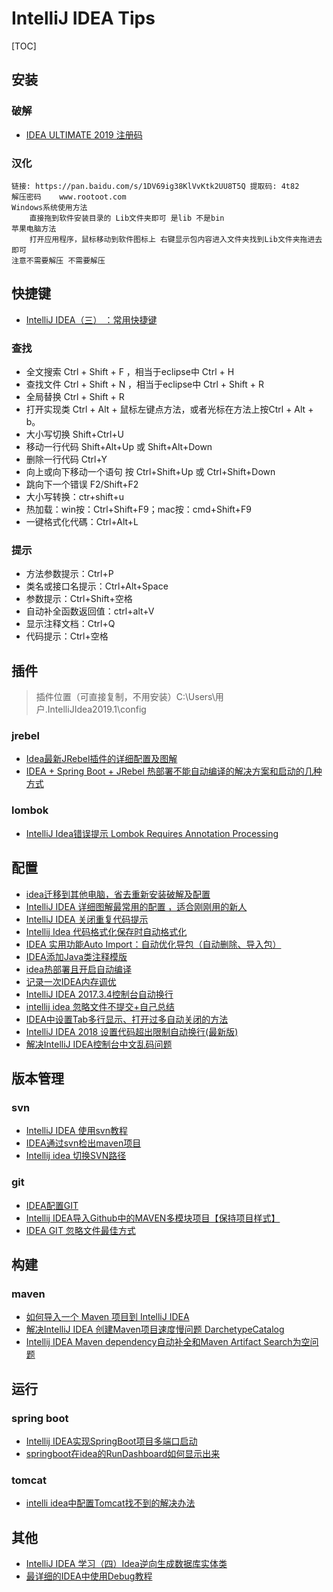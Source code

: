 # IntelliJ IDEA Tips
[TOC]

## 安装
### 破解
- [IDEA ULTIMATE 2019 注册码](http://note.youdao.com/noteshare?id=5646aac8f3e23e145e5cf15d1abe941c&sub=DF40CC3F1BF7439A9B1B13DEF16E1C71)

### 汉化
    链接: https://pan.baidu.com/s/1DV69ig38KlVvKtk2UU8T5Q 提取码: 4t82
    解压密码	www.rootoot.com
    Windows系统使用方法
        直接拖到软件安装目录的 Lib文件夹即可 是lib 不是bin
    苹果电脑方法
        打开应用程序，鼠标移动到软件图标上 右键显示包内容进入文件夹找到Lib文件夹拖进去即可
    注意不需要解压 不需要解压


## 快捷键
- [IntelliJ IDEA（三） ：常用快捷键](https://www.cnblogs.com/jajian/p/8012603.html)

### 查找
- 全文搜索 Ctrl + Shift + F ，相当于eclipse中 Ctrl + H
-  查找文件 Ctrl + Shift + N ，相当于eclipse中 Ctrl + Shift + R 
- 全局替换 Ctrl + Shift + R
- 打开实现类  Ctrl + Alt + 鼠标左键点方法，或者光标在方法上按Ctrl + Alt + b。
- 大小写切换 Shift+Ctrl+U
- 移动一行代码 Shift+Alt+Up 或 Shift+Alt+Down
- 删除一行代码 Ctrl+Y
- 向上或向下移动一个语句 按 Ctrl+Shift+Up 或 Ctrl+Shift+Down
- 跳向下一个错误  F2/Shift+F2
- 大小写转换：ctr+shift+u
- 热加载：win按：Ctrl+Shift+F9；mac按：cmd+Shift+F9
- 一键格式化代碼：Ctrl+Alt+L

### 提示
- 方法参数提示：Ctrl+P
- 类名或接口名提示：Ctrl+Alt+Space
- 参数提示：Ctrl+Shift+空格
- 自动补全函数返回值：ctrl+alt+V
- 显示注释文档：Ctrl+Q
- 代码提示：Ctrl+空格


## 插件
> 插件位置（可直接复制，不用安装）C:\Users\用户\.IntelliJIdea2019.1\config

### jrebel
- [Idea最新JRebel插件的详细配置及图解](http://note.youdao.com/noteshare?id=180beead624083116c8bbf151f0d29c0&sub=6EAF091254BF43E4A806153F89507E5C)
- [IDEA + Spring Boot + JRebel 热部署不能自动编译的解决方案和启动的几种方式](http://note.youdao.com/noteshare?id=c778cfa67cc135121371504e60dc2f7e&sub=7D80E12EA61144169967393EF61B115B)
### lombok
- [IntelliJ Idea错误提示 Lombok Requires Annotation Processing](http://note.youdao.com/noteshare?id=3613ec6f24c5995d0019183ffcfcade0&sub=CC2D4F874F6249F6AC36D831BE399E00)

## 配置
- [idea迁移到其他电脑，省去重新安装破解及配置](http://note.youdao.com/noteshare?id=9a3733e6c20ccd001e648fc3fe8ec2d5&sub=F8C1EC53404644F4A478A09F323CF3DF)
- [IntelliJ IDEA 详细图解最常用的配置 ，适合刚刚用的新人](http://note.youdao.com/noteshare?id=2aff81ae3d09a36ffa25ab5c9acdc9f2&sub=4DAFDD5E22D94D6C921A665A0C353B51)
- [IntelliJ IDEA 关闭重复代码提示](http://note.youdao.com/noteshare?id=c4ace096bd4fb1d40833b27b7dc69bfb&sub=B4E9A9237C864ED4BD7B67E2E9B072FA)
- [Intellij Idea 代码格式化保存时自动格式化](http://note.youdao.com/noteshare?id=11c0bfdb057862b472fe2e07bc8512f7&sub=7F77DA0C8CD64E4592CDD87B595F6ECA)
- [IDEA 实用功能Auto Import：自动优化导包（自动删除、导入包）](http://note.youdao.com/noteshare?id=dc775c528be4bb278010d7600b655635&sub=3D6286D745084A229F059724554F7B9D)
- [IDEA添加Java类注释模版](http://note.youdao.com/noteshare?id=1e6318ed5b0f5ec5615fca16ee50e96f&sub=8716A6F8BB344526A400A0D8743E4AA7)
- [idea热部署且开启自动编译](http://note.youdao.com/noteshare?id=da89ded810e1d7436213229cd97cdf43&sub=7586DBD6692F4BBF84B76D4183BB21A6)
- [记录一次IDEA内存调优](http://note.youdao.com/noteshare?id=8447770c787b744838043340c1ac7c81&sub=E431E71E15304C1BA3557234BCC51709)
- [IntelliJ IDEA 2017.3.4控制台自动换行](http://note.youdao.com/noteshare?id=5b2033083744886f2a73b32734e42db0&sub=E396B4B2D2214E769EC46C735FA072AC)
- [intellij idea 忽略文件不提交+自己总结](http://note.youdao.com/noteshare?id=335327dc24955a9cbfecb02a9a68df12&sub=3C445ECAE7A54784B5ABC3F593E62650)
- [IDEA中设置Tab多行显示、打开过多自动关闭的方法](http://note.youdao.com/noteshare?id=75eeb2a8f11312492e1f77983aaf05bf&sub=EB8AF5B02ED34D999EDE6EC650DFA54C)
- [IntelliJ IDEA 2018 设置代码超出限制自动换行(最新版)](http://note.youdao.com/noteshare?id=c8ae994ede3bbe674ddadb795961d199&sub=5FE05F76A5C94854A98329989F9114E6)
- [解决IntelliJ IDEA控制台中文乱码问题](http://note.youdao.com/noteshare?id=df250ec298c28ea46a89bc19b726ba5d&sub=9CEA9A6D40E04100B632411E7BBC1A2F)

## 版本管理
### svn
- [IntelliJ IDEA 使用svn教程](http://note.youdao.com/noteshare?id=6d07eeddf3cb85d33475f68af66ac09a&sub=3AF2850EF1E04F7487E4CD1E6F07011B)
- [IDEA通过svn检出maven项目](http://note.youdao.com/noteshare?id=3312aec666e48e9356325c4a06aaae52&sub=E083847187E9402990825C38ED76AB34)
- [Intellij idea 切换SVN路径](http://note.youdao.com/noteshare?id=3edcea166f563597b39f56a6aa245dfa&sub=0D943871A9F246D380356C2E1A16C29F)

### git
- [IDEA配置GIT](https://www.cnblogs.com/hkgov/p/7694101.html)
- [Intellij IDEA导入Github中的MAVEN多模块项目【保持项目样式】](http://note.youdao.com/noteshare?id=4287f3d536e218e531b1696d63684fe6&sub=1646EBB4BB1842EFA8FE3F7098129CCA)
- [IDEA GIT 忽略文件最佳方式](http://note.youdao.com/noteshare?id=3e06943e62f15ab5e74b92ce3e4a0373&sub=2833010D0BB941E7B37AD6C55BC8C548)

## 构建
### maven
- [如何导入一个 Maven 项目到 IntelliJ IDEA](http://note.youdao.com/noteshare?id=977c0ae65a6457d51087e4c8a3fe5501&sub=FE19944731014B39A5071F719E1F0497)
- [解决IntelliJ IDEA 创建Maven项目速度慢问题 DarchetypeCatalog](http://note.youdao.com/noteshare?id=53f3ab5a5a8edd9b25a73c4b4d8f6459&sub=A1873E0FAACA4269A93DE0BECC87E197)
- [Intellij IDEA Maven dependency自动补全和Maven Artifact Search为空问题](http://note.youdao.com/noteshare?id=1cfd7dabb9c0b1f309e915150d50956e&sub=C954D0EAD2EE4402B00F8C4330932043)

## 运行

### spring boot
- [Intellij IDEA实现SpringBoot项目多端口启动](http://note.youdao.com/noteshare?id=cf36ae5b4312e849a2de98d6c21ef509&sub=E228CF1675E343B1868CDF6E566253A5)
- [springboot在idea的RunDashboard如何显示出来](http://note.youdao.com/noteshare?id=c100009e866e0f6b6940a7f2e34dad66&sub=34752EE9B98740FDB468456D43EA0028)

### tomcat
- [intelli idea中配置Tomcat找不到的解决办法](http://note.youdao.com/noteshare?id=b78f27358743b3ac3e26ca2a414c0e53&sub=756DF1B22BB5424F883E3ACE234588A5)

## 其他
- [IntelliJ IDEA 学习（四）Idea逆向生成数据库实体类](http://note.youdao.com/noteshare?id=4d5bd830fe74be933bf7a4904992edb1&sub=D86859E644434170ABF6FC999A3454A1)
- [最详细的IDEA中使用Debug教程](http://note.youdao.com/noteshare?id=d61757e00cb1bc23716d18f993ddb274&sub=8872DA32C0B34E3AA650D1E68B121668)
